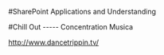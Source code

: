 ﻿#SharePoint Applications and Understanding

#Chill Out ----- Concentration Musica

http://www.dancetrippin.tv/
